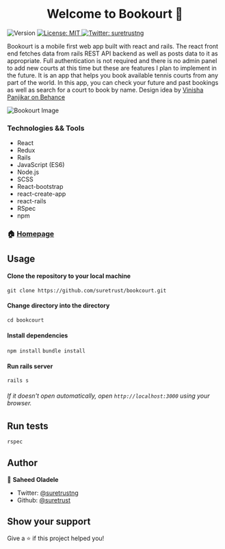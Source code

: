 <h1 align="center">Welcome to Bookourt 👋</h1>
<p>
  <img alt="Version" src="https://img.shields.io/badge/version-0.1.0-blue.svg?cacheSeconds=2592000" />
  <a href="#" target="_blank">
    <img alt="License: MIT" src="https://img.shields.io/badge/License-MIT-yellow.svg" />
  </a>
  <a href="https://twitter.com/suretrustng" target="_blank">
    <img alt="Twitter: suretrustng" src="https://img.shields.io/twitter/follow/suretrustng.svg?style=social" />
  </a>
</p>

Bookourt is a mobile first web app built with react and rails. The react front end fetches data from rails REST API backend as well as posts data to it as appropriate. Full authentication is not required and there is no admin panel to add new courts at this time but these are features I plan to implement in the future. It is an app that helps you book available tennis courts from any part of the world. In this app, you can check your future and past bookings as well as search for a court to book by name. Design idea by [Vinisha Panjikar on Behance](https://www.behance.net/gallery/77208667/MediCo-Medical-mobile-app-UIUX-design?tracking_source=search%7Cmobile%20app)

![Bookourt Image](https://serving.photos.photobox.com/78965802c7c1396e72cc469788226fdbe37865d0a442cb92c492021ca2df79fc499456a3.jpg)

### Technologies && Tools

- React
- Redux
- Rails
- JavaScript (ES6)
- Node.js
- SCSS
- React-bootstrap
- react-create-app
- react-rails
- RSpec
- npm

### 🏠 [Homepage](https://bookourt.herokuapp.com/)


## Usage
#### Clone the repository to your local machine
`git clone https://github.com/suretrust/bookcourt.git`

#### Change directory into the directory
`cd bookcourt`

#### Install dependencies
`npm install`
`bundle install`

#### Run rails server
`rails s`

###### If it doesn't open automatically, open `http://localhost:3000` using your browser.

## Run tests

```sh
rspec
```

## Author

👤 **Saheed Oladele**

- Twitter: [@suretrustng](https://twitter.com/suretrustng)
- Github: [@suretrust](https://github.com/suretrust)

## Show your support

Give a ⭐️ if this project helped you!
